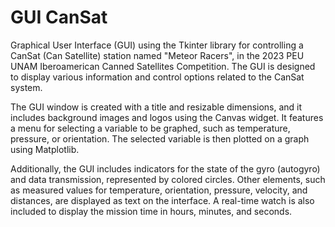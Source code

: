 # GUI CanSat

Graphical User Interface (GUI) using the Tkinter library for controlling a CanSat (Can Satellite) station named "Meteor Racers", in the 2023 PEU UNAM Iberoamerican Canned Satellites Competition. The GUI is designed to display various information and control options related to the CanSat system.

The GUI window is created with a title and resizable dimensions, and it includes background images and logos using the Canvas widget. It features a menu for selecting a variable to be graphed, such as temperature, pressure, or orientation. The selected variable is then plotted on a graph using Matplotlib.

Additionally, the GUI includes indicators for the state of the gyro (autogyro) and data transmission, represented by colored circles. Other elements, such as measured values for temperature, orientation, pressure, velocity, and distances, are displayed as text on the interface. A real-time watch is also included to display the mission time in hours, minutes, and seconds.
